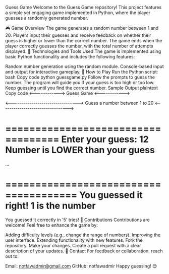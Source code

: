 Guess Game
Welcome to the Guess Game repository! This project features a simple yet engaging game implemented in Python, where the player guesses a randomly generated number.

🎮 Game Overview
The game generates a random number between 1 and 20.
Players input their guesses and receive feedback on whether their guess is higher or lower than the correct number.
The game ends when the player correctly guesses the number, with the total number of attempts displayed.
🔧 Technologies and Tools Used
The game is implemented using basic Python functionality and includes the following features:

Random number generation using the random module.
Console-based input and output for interactive gameplay.
🚀 How to Play
Run the Python script:
bash
Copy code
python guessgame.py
Follow the prompts to guess the number.
The program will guide you if your guess is too high or too low.
Keep guessing until you find the correct number.
Sample Output
plaintext
Copy code
<------------>
  Guess Game
<------------>

<--------------------------------->
  Guess a number between 1 to 20
<--------------------------------->

===================================
Enter your guess: 12
Number is LOWER than your guess
===================================

...

======================================
You guessed it right! 1 is the number
======================================
You guessed it correctly in '5' tries!
🤝 Contributions
Contributions are welcome! Feel free to enhance the game by:

Adding difficulty levels (e.g., change the range of numbers).
Improving the user interface.
Extending functionality with new features.
Fork the repository.
Make your changes.
Create a pull request with a clear description of your updates.
📧 Contact
For feedback or collaboration, reach out to:

Email: notfawadmir@gmail.com
GitHub: notfawadmir
Happy guessing! 😊
